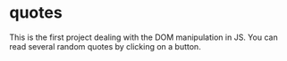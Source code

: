 # quotes
This is the first project dealing with the DOM manipulation in JS. You can read several random quotes by clicking on a button.
